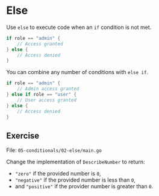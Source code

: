 # Else

Use `else` to execute code when an `if` condition is not met.

```go
if role == "admin" { 
	// Access granted 
} else { 
	// Access denied
}
```

You can combine any number of conditions with `else if`.

```go
if role == "admin" {
    // Admin access granted 
} else if role == "user" {
    // User access granted
} else {
    // Access denied
}
```

## Exercise

File: `05-conditionals/02-else/main.go`

Change the implementation of `DescribeNumber` to return:

* `"zero"` if the provided number is `0`,
* `"negative"` if the provided number is less than `0`,
* and `"positive"` if the provider number is greater than `0`.